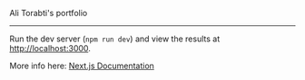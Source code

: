 Ali Torabti's portfolio

---

Run the dev server (`npm run dev`) and view the results at [http://localhost:3000](http://localhost:3000).

More info here: [Next.js Documentation](https://nextjs.org/docs)
